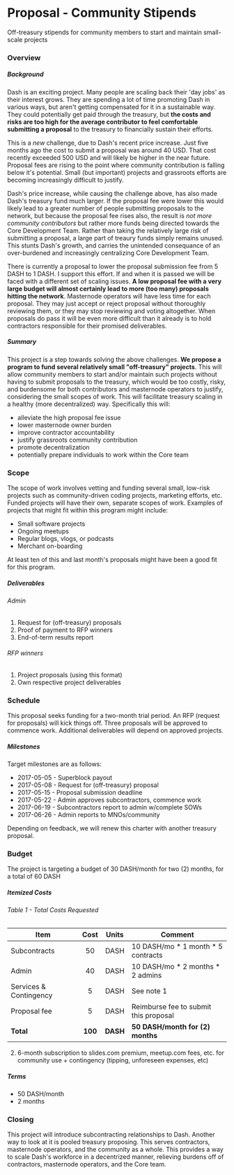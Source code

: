 # Proposal - Community Stipends

Off-treasury stipends for community members to start and maintain small-scale projects

### Overview

##### Background
Dash is an exciting project.  Many people are scaling back their 'day jobs' as their interest grows.  They are spending a lot of time promoting Dash in various ways, but aren't getting compensated for it in a sustainable way.  They could potentially get paid through the treasury, but **the costs and risks are too high for the average contributor to feel comfortable submitting a proposal** to the treasury to financially sustain their efforts. 

This is a *new* challenge, due to Dash's recent price increase.  Just five months ago the cost to submit a proposal was around 40 USD.  That cost recently exceeded 500 USD and will likely be higher in the near future.  Proposal fees are rising to the point where community contribution is falling below it's potential.  Small (but important) projects and grassroots efforts are becoming increasingly difficult to justify.

Dash's price increase, while causing the challenge above, has also made Dash's treasury fund much larger.  If the proposal fee were lower this would likely lead to a greater number of people submitting proposals to the network, but because the proposal fee rises also, the result is *not more community contributors* but rather more funds being directed towards the Core Development Team.  Rather than taking the relatively large risk of submitting a proposal, a large part of treaury funds simply remains unused.  This stunts Dash's growth, and carries the unintended consequance of an over-burdened and increasingly centralizing Core Development Team.

There is currently a proposal to lower the proposal submission fee from 5 DASH to 1 DASH.  I support this effort.  If and when it is passed we will be faced with a different set of scaling issues.  **A low proposal fee with a very large budget will almost certainly lead to more (too many) proposals hitting the network**.  Masternode operators will have less time for each proposal.  They may just accept or reject proposal without thoroughly reviewing them, or they may stop reviewing and voting altogether.  When proposals do pass it will be even more difficult than it already is to hold contractors responsible for their promised deliverables.

##### Summary
This project is a step towards solving the above challenges.  **We propose a program to fund several relatively small "off-treasury" projects**.  This will allow community members to start and/or maintain such projects without having to submit proposals to the treasury, which would be too costly, risky, and burdensome for both contributors and masternode operators to justify, considering the small scopes of work.  This will facilitate treasury scaling in a healthy (more decentralized) way.  Specifically this will:

* alleviate the high proposal fee issue
* lower masternode owner burden
* improve contractor accountability
* justify grassroots community contribution
* promote decentralization
* potentially prepare individuals to work within the Core team

### Scope

The scope of work involves vetting and funding several small, low-risk projects such as community-driven coding projects, marketing efforts, etc.  Funded projects will have their own, separate scopes of work.  Examples of projects that might fit within this program might include:

* Small software projects
* Ongoing meetups
* Regular blogs, vlogs, or podcasts
* Merchant on-boarding

At least ten of this and last month's proposals might have been a good fit for this program.

##### Deliverables

###### Admin
1. Request for (off-treasury) proposals
2. Proof of payment to RFP winners
3. End-of-term results report

###### RFP winners
1. Project proposals (using this format)
2. Own respective project deliverables

### Schedule

This proposal seeks funding for a two-month trial period.  An RFP (request for proposals) will kick things off.  Three proposals will be approved to commence work.  Additional deliverables will depend on approved projects.

##### Milestones

Target milestones are as follows:

* 2017-05-05 - Superblock payout
* 2017-05-08 - Request for (off-treasury) proposal
* 2017-05-15 - Proposal submission deadline
* 2017-05-22 - Admin approves subcontractors, commence work
* 2017-06-19 - Subcontractors report to admin w/complete SOWs
* 2017-06-26 - Admin reports to MNOs/community

Depending on feedback, we will renew this charter with another treasury proposal.

### Budget

The project is targeting a budget of 30 DASH/month for two (2) months, for a total of 60 DASH

##### Itemized Costs

###### Table 1 - Total Costs Requested
|   Item                  |  Cost   |   Units  |       Comment                        |
|-------------------------|:-------:|:--------:|--------------------------------------|
| Subcontracts            |    50   |    DASH  | 10 DASH/mo * 1 month * 5 contracts   |
| Admin                   |    40   |    DASH  | 10 DASH/mo * 2 months * 2 admins     |
| Services & Contingency  |     5   |    DASH  | See note 1                           |
| Proposal fee            |     5   |    DASH  | Reimburse fee to submit this proposal|
| **Total**               | **100** | **DASH** | **50 DASH/month for (2) months**     |

2. 6-month subscription to slides.com premium, meetup.com fees, etc. for community use + contingency (tipping, unforeseen expenses, etc)

##### Terms

* 50 DASH/month
* 2 months

### Closing

This project will introduce subcontracting relationships to Dash.  Another way to look at it is pooled treasury proposing.  This serves contractors, masternode operators, and the community as a whole.  This provides a way to scale Dash's workforce in a decentrized manner, relieving burdens off of contractors, masternode operators, and the Core team.
